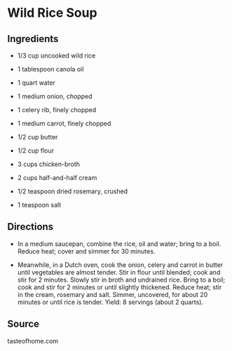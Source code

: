 Wild Rice Soup
==============


Ingredients
-----------

* 1/3 cup uncooked wild rice

* 1 tablespoon canola oil

* 1 quart water

* 1 medium onion, chopped

* 1 celery rib, finely chopped

* 1 medium carrot, finely chopped

* 1/2 cup butter

* 1/2 cup flour

* 3 cups chicken-broth

* 2 cups half-and-half cream

* 1/2 teaspoon dried rosemary, crushed

* 1 teaspoon salt



Directions
----------

* In a medium saucepan, combine the rice, oil and water; bring to a boil. Reduce heat; cover and simmer for 30 minutes.

* Meanwhile, in a Dutch oven, cook the onion, celery and carrot in butter until vegetables are almost tender. Stir in flour until blended; cook and stir for 2 minutes. Slowly stir in broth and undrained rice. Bring to a boil; cook and stir for 2 minutes or until slightly thickened. Reduce heat; stir in the cream, rosemary and salt. Simmer, uncovered, for about 20 minutes or until rice is tender. Yield: 8 servings (about 2 quarts).


Source
------

tasteofhome.com
